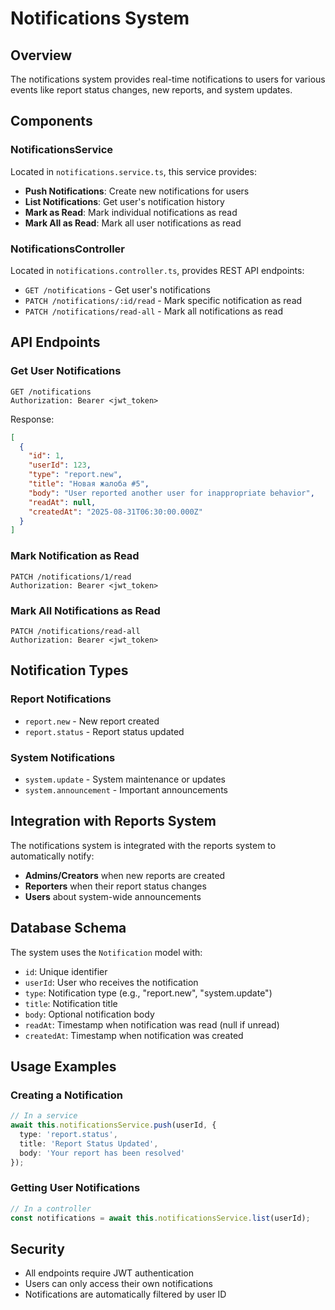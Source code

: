 # Notifications System

## Overview
The notifications system provides real-time notifications to users for various events like report status changes, new reports, and system updates.

## Components

### NotificationsService
Located in `notifications.service.ts`, this service provides:
- **Push Notifications**: Create new notifications for users
- **List Notifications**: Get user's notification history
- **Mark as Read**: Mark individual notifications as read
- **Mark All as Read**: Mark all user notifications as read

### NotificationsController
Located in `notifications.controller.ts`, provides REST API endpoints:
- `GET /notifications` - Get user's notifications
- `PATCH /notifications/:id/read` - Mark specific notification as read
- `PATCH /notifications/read-all` - Mark all notifications as read

## API Endpoints

### Get User Notifications
```http
GET /notifications
Authorization: Bearer <jwt_token>
```

Response:
```json
[
  {
    "id": 1,
    "userId": 123,
    "type": "report.new",
    "title": "Новая жалоба #5",
    "body": "User reported another user for inappropriate behavior",
    "readAt": null,
    "createdAt": "2025-08-31T06:30:00.000Z"
  }
]
```

### Mark Notification as Read
```http
PATCH /notifications/1/read
Authorization: Bearer <jwt_token>
```

### Mark All Notifications as Read
```http
PATCH /notifications/read-all
Authorization: Bearer <jwt_token>
```

## Notification Types

### Report Notifications
- `report.new` - New report created
- `report.status` - Report status updated

### System Notifications
- `system.update` - System maintenance or updates
- `system.announcement` - Important announcements

## Integration with Reports System

The notifications system is integrated with the reports system to automatically notify:
- **Admins/Creators** when new reports are created
- **Reporters** when their report status changes
- **Users** about system-wide announcements

## Database Schema
The system uses the `Notification` model with:
- `id`: Unique identifier
- `userId`: User who receives the notification
- `type`: Notification type (e.g., "report.new", "system.update")
- `title`: Notification title
- `body`: Optional notification body
- `readAt`: Timestamp when notification was read (null if unread)
- `createdAt`: Timestamp when notification was created

## Usage Examples

### Creating a Notification
```typescript
// In a service
await this.notificationsService.push(userId, {
  type: 'report.status',
  title: 'Report Status Updated',
  body: 'Your report has been resolved'
});
```

### Getting User Notifications
```typescript
// In a controller
const notifications = await this.notificationsService.list(userId);
```

## Security
- All endpoints require JWT authentication
- Users can only access their own notifications
- Notifications are automatically filtered by user ID

